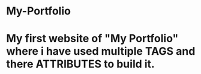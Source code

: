 # My-Portfolio

# My first website of "My Portfolio" where i have used multiple TAGS and there ATTRIBUTES to build it.

<!--

Structure & Metadata

<!DOCTYPE html> → Defines the document type as HTML5.
<html lang="en"> → Root element of the webpage, language set to English.
<head> → Contains meta info, title, and settings for the page.
<meta charset="UTF-8"> → Sets character encoding (UTF-8 for all symbols).
<meta name="viewport" content="width=device-width, initial-scale=1.0"> → Makes the page responsive on all devices.
<title> → Title of the webpage (shows in browser tab).

Body & Sections

<body> → Main content area shown in the browser.
<header> → Top section of the site, usually includes title/logo/navigation.
<h1> → Main heading (largest).
<b> → Makes text bold.
<nav> → Navigation bar with links.
<a> → Anchor tag, used for links (internal #id or external URLs).
<hr> → Horizontal line (divider between sections).
<section> → Defines different sections of the webpage.
<h3> → Smaller heading.
<p> → Paragraph (normal text).
<i> → Italic text (used for emphasis).
<img> → Image tag (src = file, width/height = size, style = CSS inline styles).
<aside> → Side content, usually related but secondary info.
<ul type="square"> → Unordered list with square bullets.
<li> → List item inside a list.
  
Skills Table

<table border="1"> → Table with a border.
<tr> → Table row.
<th> → Table header cell (bold & centered by default).
<td> → Table data cell (normal content).
Form (Contact)
<form> → Input form for user data.
<label> → Label for input fields.
<input type="text/email/submit"> → Input fields (text, email, submit button).
<textarea> → Large multi-line text box.

Footer (Handles & Links)

<footer> → Bottom section of the page.
<a href="..."> with <img> inside → Clickable social media icons.
mailto: → Opens email app to send an email.
<b> inside <a> → Bold link text.

-->
